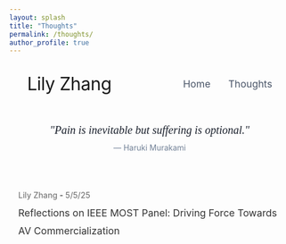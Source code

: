 ```yaml
---
layout: splash
title: "Thoughts"
permalink: /thoughts/
author_profile: true
---
```


<div class="header-container">
  <div class="name-container">
    <h1 class="author-name">Lily Zhang</h1>
  </div>
  <div class="navigation-container">
    <a href="/" class="nav-link">Home</a>
    <a href="/thoughts" class="nav-link">Thoughts</a>
  </div>
</div>

<div class="motto-section">
  <div class="motto-container">
    <div class="motto-quote">
      "Pain is inevitable but suffering is optional."
    </div>
    <div class="motto-attribution">
      — Haruki Murakami
    </div>

  </div>
</div>

<div class="blog-list">
  <div class="blog-entry">
    <span class="blog-author">Lily Zhang</span> - <span class="blog-date">5/5/25</span><br>
    <a href="/thoughts/ieee-most-panel" class="blog-title">Reflections on IEEE MOST Panel: Driving Force Towards AV Commercialization</a>
  </div>
</div>

<style>
/* Header Styling */
.header-container {
  display: flex;
  justify-content: space-between;
  align-items: center;
  max-width: 1200px;
  margin: 2rem auto;
  padding: 0 2rem;
}

.name-container .author-name {
  font-size: 2rem;
  font-weight: 400;
  margin: 0;
  letter-spacing: -0.5px;
}

.navigation-container {
  display: flex;
  gap: 2rem;
}

.nav-link {
  font-size: 1.1rem;
  color: #4a5568;
  text-decoration: none;
  transition: color 0.2s ease;
}

.nav-link:hover {
  color: #2d3748;
}

/* Motto Section */
.motto-section {
  max-width: 700px;
  margin: 3rem auto 4rem;
  padding: 0 1rem;
  text-align: center;
}

.motto-container {
  position: relative;
  padding: 0;
}

.motto-quote {
  font-size: 1.25rem;
  font-weight: 300;
  color: #1a202c;
  font-style: italic;
  line-height: 1.5;
  margin-bottom: 0.5rem;
  font-family: Georgia, serif;
  letter-spacing: 0;
}

.motto-attribution {
  font-size: 0.875rem;
  color: #718096;
  margin-bottom: 0;
  font-weight: 400;
}



@media (max-width: 768px) {
  .header-container {
    flex-direction: column;
    gap: 1.5rem;
    margin: 1.5rem auto;
  }
  
  .name-container .author-name {
    font-size: 1.75rem;
  }
  
  .navigation-container {
    gap: 1.5rem;
  }
  
  .nav-link {
    font-size: 1rem;
  }
  
  .motto-quote {
    font-size: 1.125rem;
  }
  
  .motto-section {
    margin: 2.5rem auto 3.5rem;
  }
}

.blog-list {
  max-width: 800px;
  margin: 3rem auto;
  padding: 0 1rem;
}

.blog-entry {
  margin-bottom: 2rem;
  line-height: 1.8;
}

.blog-author {
  font-size: 0.9rem;
  color: #666;
}

.blog-date {
  font-size: 0.9rem;
  color: #666;
}

.blog-title {
  font-size: 1.1rem;
  color: #333;
  text-decoration: none;
  display: inline-block;
  margin-top: 0.2rem;
}

.blog-title:hover {
  text-decoration: underline;
}
</style>
